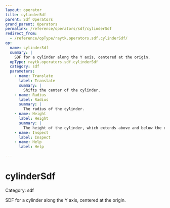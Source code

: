 ```yaml
---
layout: operator
title: cylinderSdf
parent: Sdf Operators
grand_parent: Operators
permalink: /reference/operators/sdf/cylinderSdf
redirect_from:
  - /reference/opType/raytk.operators.sdf.cylinderSdf/
op:
  name: cylinderSdf
  summary: |
    SDF for a cylinder along the Y axis, centered at the origin.
  opType: raytk.operators.sdf.cylinderSdf
  category: sdf
  parameters:
    - name: Translate
      label: Translate
      summary: |
        Shifts the center of the cylinder.
    - name: Radius
      label: Radius
      summary: |
        The radius of the cylinder.
    - name: Height
      label: Height
      summary: |
        The height of the cylinder, which extends above and below the origin.
    - name: Inspect
      label: Inspect
    - name: Help
      label: Help

---
```


# cylinderSdf

Category: sdf



SDF for a cylinder along the Y axis, centered at the origin.